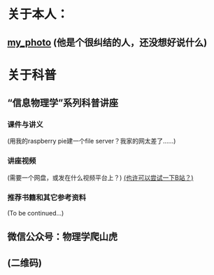 # 关于本人：
[my_photo]
(他是个很纠结的人，还没想好说什么)
---

# 关于科普
## “信息物理学”系列科普讲座

### 课件与讲义
(用我的raspberry pie建一个file server？我家的网太差了......)

### 讲座视频
(需要一个网盘，或发在什么视频平台上？)
[(也许可以尝试一下B站？)](bilibili.com)

### 推荐书籍和其它参考资料
(To be continued...)

## 微信公众号：物理学爬山虎
(二维码)
---

[my_photo]: my_photo.jpg